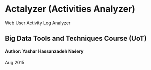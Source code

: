 # Actalyzer (Activities Analyzer)
Web User Activity Log Analyzer
## Big Data Tools and Techniques Course (UoT)
#### Author: Yashar Hassanzadeh Nadery 
Aug 2015

